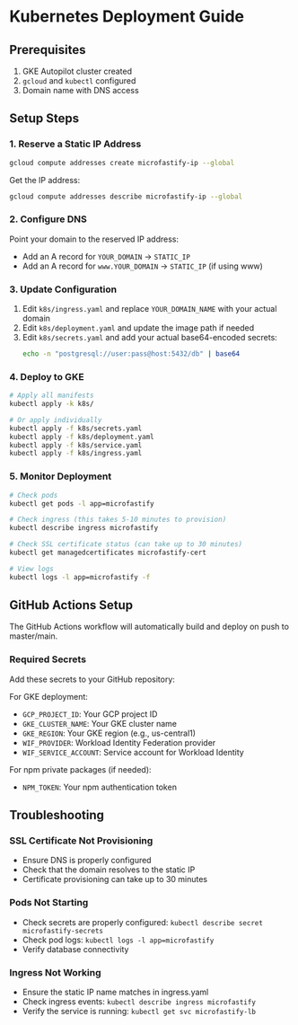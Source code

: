 # Kubernetes Deployment Guide

## Prerequisites

1. GKE Autopilot cluster created
2. `gcloud` and `kubectl` configured
3. Domain name with DNS access

## Setup Steps

### 1. Reserve a Static IP Address

```bash
gcloud compute addresses create microfastify-ip --global
```

Get the IP address:
```bash
gcloud compute addresses describe microfastify-ip --global
```

### 2. Configure DNS

Point your domain to the reserved IP address:
- Add an A record for `YOUR_DOMAIN` → `STATIC_IP`
- Add an A record for `www.YOUR_DOMAIN` → `STATIC_IP` (if using www)

### 3. Update Configuration

1. Edit `k8s/ingress.yaml` and replace `YOUR_DOMAIN_NAME` with your actual domain
2. Edit `k8s/deployment.yaml` and update the image path if needed
3. Edit `k8s/secrets.yaml` and add your actual base64-encoded secrets:
   ```bash
   echo -n "postgresql://user:pass@host:5432/db" | base64
   ```

### 4. Deploy to GKE

```bash
# Apply all manifests
kubectl apply -k k8s/

# Or apply individually
kubectl apply -f k8s/secrets.yaml
kubectl apply -f k8s/deployment.yaml
kubectl apply -f k8s/service.yaml
kubectl apply -f k8s/ingress.yaml
```

### 5. Monitor Deployment

```bash
# Check pods
kubectl get pods -l app=microfastify

# Check ingress (this takes 5-10 minutes to provision)
kubectl describe ingress microfastify

# Check SSL certificate status (can take up to 30 minutes)
kubectl get managedcertificates microfastify-cert

# View logs
kubectl logs -l app=microfastify -f
```

## GitHub Actions Setup

The GitHub Actions workflow will automatically build and deploy on push to master/main.

### Required Secrets

Add these secrets to your GitHub repository:

For GKE deployment:
- `GCP_PROJECT_ID`: Your GCP project ID
- `GKE_CLUSTER_NAME`: Your GKE cluster name
- `GKE_REGION`: Your GKE region (e.g., us-central1)
- `WIF_PROVIDER`: Workload Identity Federation provider
- `WIF_SERVICE_ACCOUNT`: Service account for Workload Identity

For npm private packages (if needed):
- `NPM_TOKEN`: Your npm authentication token

## Troubleshooting

### SSL Certificate Not Provisioning
- Ensure DNS is properly configured
- Check that the domain resolves to the static IP
- Certificate provisioning can take up to 30 minutes

### Pods Not Starting
- Check secrets are properly configured: `kubectl describe secret microfastify-secrets`
- Check pod logs: `kubectl logs -l app=microfastify`
- Verify database connectivity

### Ingress Not Working
- Ensure the static IP name matches in ingress.yaml
- Check ingress events: `kubectl describe ingress microfastify`
- Verify the service is running: `kubectl get svc microfastify-lb`